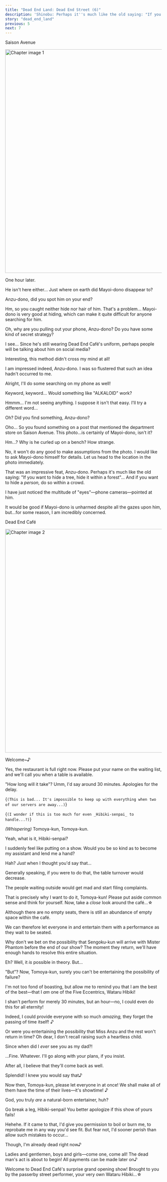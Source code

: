 ```yaml
---
title: "Dead End Land: Dead End Street (6)"
description: 'Shinobu: Perhaps it''s much like the old saying: "If you want to hide a tree, hide it within a forest"… And if you want to hide a person, do so within a crowd.'
story: "dead_end_land"
previous: 5
next: 7
---
```


<Season s="Summer"/>

<Location>Saison Avenue</Location>

<Image src="/img/tl/dead_end_land/6/1.jpg" alt="Chapter image 1" layout="responsive" width="1560" height="720" quality="100" />

<Narration>One hour later.</Narration>

<Bubble character="Shinobu">

He isn't here either... Just where on earth did Mayoi-dono disappear to?

Anzu-dono, did you spot him on your end?

Hm, so you caught neither hide nor hair of him. That's a problem... Mayoi-dono is very good at hiding, which can make it quite difficult for anyone searching for him.

Oh, why are you pulling out your phone, Anzu-dono? Do you have some kind of secret strategy?

I see... Since he's still wearing Dead End Café's uniform, perhaps people will be talking about him on social media?

Interesting, this method didn't cross my mind at all!

I am impressed indeed, Anzu-dono. I was so flustered that such an idea hadn't occurred to me.

Alright, I'll do some searching on my phone as well!

Keyword, keyword... Would something like "ALKALOID" work?

Hmmm... I'm not seeing anything. I suppose it isn't that easy. I'll try a different word...

Oh? Did you find something, Anzu-dono?

Oho... So you found something on a post that mentioned the department store on Saison Avenue. This photo...is certainly of Mayoi-dono, isn't it?

Hm...? Why is he curled up on a bench? How strange.

No, it won't do any good to make assumptions from the photo. I would like to ask Mayoi-dono himself for details. Let us head to the location in the photo immediately.

That was an impressive feat, Anzu-dono. Perhaps it's much like the old saying: "If you want to hide a tree, hide it within a forest"... And if you want to hide a _person,_ do so within a crowd.

I have just noticed the multitude of "eyes"—phone cameras—pointed at him.

It would be good if Mayoi-dono is unharmed despite all the gazes upon him, but...for some reason, I am incredibly concerned.

</Bubble>

<Location>Dead End Café</Location>

<Image src="/img/tl/dead_end_land/6/2.jpg" alt="Chapter image 2" layout="responsive" width="1560" height="720" quality="100" />

<Bubble character="Tomoya">

Welcome\~♪

Yes, the restaurant is full right now. Please put your name on the waiting list, and we'll call you when a table is available.

"How long will it take"? Umm, I'd say around 30 minutes. Apologies for the delay.

<Thought>{`(This is bad... It's impossible to keep up with everything when two of our servers are away...)`}</Thought>

<Thought>{`(I wonder if this is too much for even _Hibiki-senpai_ to handle...?)`}</Thought>

</Bubble>

<Bubble character="Wataru">

_(Whispering)_ Tomoya-kun, Tomoya-kun.

</Bubble>

<Bubble character="Tomoya">

Yeah, what is it, Hibiki-senpai?

</Bubble>

<Bubble character="Wataru">

I suddenly feel like putting on a show. Would you be so kind as to become my assistant and lend me a hand?

</Bubble>

<Bubble character="Tomoya">

Hah? _Just_ when I thought you'd say that...

Generally speaking, if you were to do that, the table turnover would decrease.

The people waiting outside would get mad and start filing complaints.

</Bubble>

<Bubble character="Wataru">

That is precisely why I want to do it, Tomoya-kun! Please put aside common sense and think for yourself. Now, take a _close_ look around the <span className="hold">café...☆</span>

Although there are no empty seats, there is still an abundance of empty space within the café.

We can therefore let everyone in and entertain them with a performance as they wait to be seated.

Why don't we bet on the possibility that Sengoku-kun will arrive with Mister Phantom before the end of our show? The moment they return, we'll have enough hands to resolve this entire situation.

</Bubble>

<Bubble character="Tomoya">

Eh? Well, it _is_ possible in theory. But...

</Bubble>

<Bubble character="Wataru">

"But"? Now, Tomoya-kun, surely you can't be entertaining the possibility of failure?

I'm not too fond of boasting, but allow me to remind you that I am the best of the best—that I _am_ one of the Five Eccentrics, Wataru Hibiki!

I shan't perform for merely 30 minutes, but an hour—no, I could even do this for all eternity!

Indeed, I could provide everyone with so much _amazing,_ they forget the passing of time <span className="hold">itself! ♪</span>

Or were you entertaining the possibility that Miss Anzu and the rest won't return in time? Oh dear, I don't recall raising such a heartless child.

</Bubble>

<Bubble character="Tomoya">

Since when did I _ever_ see you as my dad?!

...Fine. Whatever. I'll go along with your plans, if you insist.

After all, I believe that they'll come back as well.

</Bubble>

<Bubble character="Wataru">

Splendid! I knew you would say that♪

Now then, Tomoya-kun, please let everyone in at once! We shall make all of them have the time of their lives—it's <span className="hold">showtime! ♪</span>

</Bubble>

<Bubble character="Tomoya">

God, you truly _are_ a natural-born entertainer, huh?

Go break a leg, Hibiki-senpai! You better apologize if this show of yours fails!

</Bubble>

<Bubble character="Wataru">

Hehehe. If it came to that, I'd give you permission to boil or burn me, to reprobate me in any way you'd see fit. But fear not, I'd sooner perish than allow such mistakes to occur...

Though, I'm already dead right <span className="hold">now♪</span>

Ladies and gentlemen, boys and girls—come one, come all! The dead man's act is about to begin! All payments can be made later <span className="hold">on♪</span>

Welcome to Dead End Café's surprise grand opening show! Brought to you by the passerby street performer, your very own Wataru Hibiki...☆

</Bubble>

<Credits tl="[Ren](https://tomoya.moe), [Whisper](https://whisperscrawls.dreamwidth.org)" tlc="[Holi](https://holistar.dreamwidth.org)" qc="[haranami](https://twitter.com/haranami_), [Sheep](https://twitter.com/Czar_Ramzy)" />
